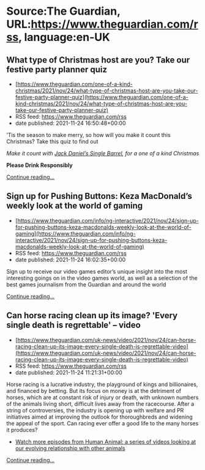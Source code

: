 # Source:The Guardian, URL:https://www.theguardian.com/rss, language:en-UK

## What type of Christmas host are you? Take our festive party planner quiz
 - [https://www.theguardian.com/one-of-a-kind-christmas/2021/nov/24/what-type-of-christmas-host-are-you-take-our-festive-party-planner-quiz](https://www.theguardian.com/one-of-a-kind-christmas/2021/nov/24/what-type-of-christmas-host-are-you-take-our-festive-party-planner-quiz)
 - RSS feed: https://www.theguardian.com/rss
 - date published: 2021-11-24 16:50:48+00:00

<p>’Tis the season to make merry, so how will you make it count this Christmas? Take this quiz to find out</p><p><em>Make it count with <a href="https://ad.doubleclick.net/ddm/trackclk/N1881.GuardianUK/B26735278.319059274;dc_trk_aid=511678765;dc_trk_cid=160653737;dc_lat=;dc_rdid=;tag_for_child_directed_treatment=;tfua=;ltd=" rel="nofollow">Jack Daniel’s Single Barrel</a>, for a one of a kind Christmas</em></p><p><strong>Please Drink Responsibly</strong></p> <a href="https://www.theguardian.com/one-of-a-kind-christmas/2021/nov/24/what-type-of-christmas-host-are-you-take-our-festive-party-planner-quiz">Continue reading...</a>

## Sign up for Pushing Buttons: Keza MacDonald’s weekly look at the world of gaming
 - [https://www.theguardian.com/info/ng-interactive/2021/nov/24/sign-up-for-pushing-buttons-keza-macdonalds-weekly-look-at-the-world-of-gaming](https://www.theguardian.com/info/ng-interactive/2021/nov/24/sign-up-for-pushing-buttons-keza-macdonalds-weekly-look-at-the-world-of-gaming)
 - RSS feed: https://www.theguardian.com/rss
 - date published: 2021-11-24 16:02:35+00:00

<p>Sign up to receive our video games editor’s unique insight into the most interesting goings on in the video games world, as well as a selection of the best games journalism from the Guardian and around the world</p> <a href="https://www.theguardian.com/info/ng-interactive/2021/nov/24/sign-up-for-pushing-buttons-keza-macdonalds-weekly-look-at-the-world-of-gaming">Continue reading...</a>

## Can horse racing clean up its image? 'Every single death is regrettable' – video
 - [https://www.theguardian.com/uk-news/video/2021/nov/24/can-horse-racing-clean-up-its-image-every-single-death-is-regrettable-video](https://www.theguardian.com/uk-news/video/2021/nov/24/can-horse-racing-clean-up-its-image-every-single-death-is-regrettable-video)
 - RSS feed: https://www.theguardian.com/rss
 - date published: 2021-11-24 11:21:31+00:00

<p>Horse racing is a lucrative industry, the playground of kings and billionaires, and financed by betting. But its focus on money is at the detriment of horses, which are at constant risk of injury or death, with unknown numbers of the animals living short, difficult lives away from the racecourse. After a string of controversies, the industry is opening up with welfare and PR initiatives aimed at improving the outlook for thoroughbreds and widening the appeal of the sport. Can racing ever offer a good life to the many horses it produces?</p><ul><li><a href="https://www.theguardian.com/uk-news/series/human-animal">Watch more episodes from Human Animal: a series of videos looking at our evolving relationship with other animals</a><a href="https://www.theguardian.com/uk-news/series/human-animal/2021/nov/10/all"><br /></a></li></ul> <a href="https://www.theguardian.com/uk-news/video/2021/nov/24/can-horse-racing-clean-up-its-image-every-single-death-is-regrettable-video">Continue reading...</a>

